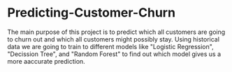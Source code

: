 # Predicting-Customer-Churn
The main purpose of this project is to predict which all customers are going to churn out and which all customers might possibly stay. Using historical data we are going to train to different models like "Logistic Regression", "Decission Tree", and "Random Forest" to find out which model gives us a more aaccurate prediction.
